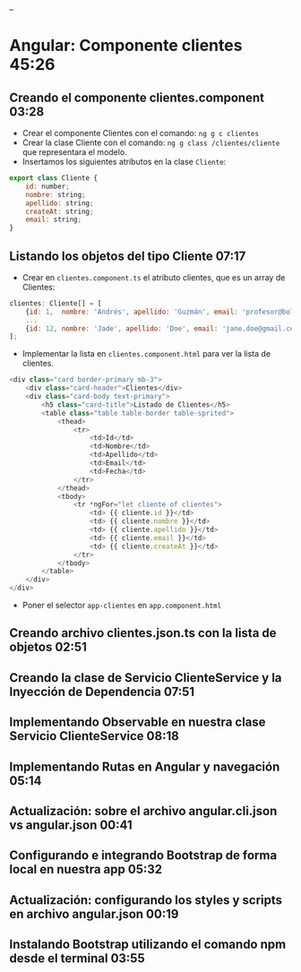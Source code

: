 –
# Angular: Componente clientes 45:26

## Creando el componente clientes.component 03:28

* Crear el componente Clientes con el comando: `ng g c clientes`
* Crear la clase Cliente con el comando: `ng g class /clientes/cliente` que representara el modelo.
* Insertamos los siguientes atributos en la clase `Cliente`:
```js
export class Cliente {
    id: number;
    nombre: string;
    apellido: string;
    createAt: string;
    email: string;
}
```

## Listando los objetos del tipo Cliente 07:17

* Crear en `clientes.component.ts` el atributo clientes, que es un array de Clientes:
```js
clientes: Cliente[] = [
    {id: 1,  nombre: 'Andrés', apellido: 'Guzmán', email: 'profesor@bolsadeideas.com', createAt: '2018-01-01'},
    ...
    {id: 12, nombre: 'Jade', apellido: 'Doe', email: 'jane.doe@gmail.com', createAt: '2018-03-06'}
];
```
* Implementar la lista en `clientes.component.html` para ver la lista de clientes.
```js
<div class="card border-primary mb-3">
    <div class="card-header">Clientes</div>
    <div class="card-body text-primary">
        <h5 class="card-title">Listado de Clientes</h5>
        <table class="table table-border table-sprited">
            <thead>
                <tr>
                    <td>Id</td>
                    <td>Nombre</td>
                    <td>Apellido</td>
                    <td>Email</td>
                    <td>Fecha</td>
                </tr>
            </thead>
            <tbody>
                <tr *ngFor="let cliente of clientes">
                    <td> {{ cliente.id }}</td>
                    <td> {{ cliente.nombre }}</td>
                    <td> {{ cliente.apellido }}</td>
                    <td> {{ cliente.email }}</td>
                    <td> {{ cliente.createAt }}</td>
                </tr>
            </tbody>
        </table>
    </div>
</div>
```
* Poner el selector `app-clientes` en `app.component.html`

## Creando archivo clientes.json.ts con la lista de objetos 02:51

## Creando la clase de Servicio ClienteService y la Inyección de Dependencia 07:51

## Implementando Observable en nuestra clase Servicio ClienteService 08:18

## Implementando Rutas en Angular y navegación 05:14

## Actualización: sobre el archivo angular.cli.json vs angular.json 00:41

## Configurando e integrando Bootstrap de forma local en nuestra app 05:32

## Actualización: configurando los styles y scripts en archivo angular.json 00:19

## Instalando Bootstrap utilizando el comando npm desde el terminal 03:55